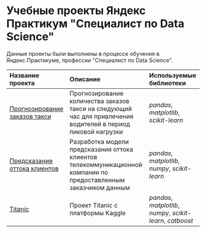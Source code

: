# Учебные проекты Яндекс Практикум "Специалист по Data Science"

Данные проекты были выполнены в процессе обучения в Яндекс.Практикуме, профессии "Специалист по Data Science".

| Название проекта | Описание | Используемые библиотеки | 
| :---------------------- | :---------------------- | :---------------------- |
| [Прогнозирование заказов такси](https://github.com/iTreex/YP_DS_Projects/tree/main/time_series) | Прогнозирование количества заказов такси на следующий час для привлечения водителей в период пиковой нагрузки | *pandas*, *matplotlib*,  *scikit-learn* |
| [Предсказание оттока клиентов](https://github.com/iTreex/YP_DS_Projects/tree/main/Telecom_project) | Разработка модели предсказания оттока клиентов телекоммуникационной компании по предоставленным заказчиком данным| *pandas*, *matplotlib*, *numpy*, *scikit-learn* |
| [Titanic](https://github.com/iTreex/YP_DS_Projects/tree/main/titanic) | Проект Titanic с платформы Kaggle| *pandas*, *matplotlib*, *numpy*, *scikit-learn*, *catboost* |
